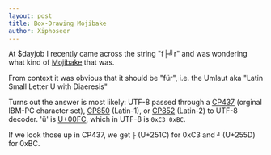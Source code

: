 ```yaml
---
layout: post
title: Box-Drawing Mojibake
author: Xiphoseer
---
```


At $dayjob I recently came across the string "f├╝r" and was wondering what kind of [Mojibake] that was.

From context it was obvious that it should be "für", i.e. the Umlaut aka "Latin Small Letter U with Diaeresis"

Turns out the answer is most likely: UTF-8 passed through a [CP437] (orginal IBM-PC character set), [CP850]
(Latin-1), or [CP852] (Latin-2) to UTF-8 decoder. 'ü' is [U+00FC], which in UTF-8 is `0xC3 0xBC`.

If we look those up in CP437, we get `├` (U+251C) for 0xC3 and `╝` (U+255D) for 0xBC.

[Mojibake]: https://en.wikipedia.org/wiki/Mojibake
[CP437]: https://en.wikipedia.org/wiki/Code_page_437
[CP850]: https://en.wikipedia.org/wiki/Code_page_850
[CP852]: https://en.wikipedia.org/wiki/Code_page_852
[U+00FC]: https://www.compart.com/de/unicode/U+00FC
